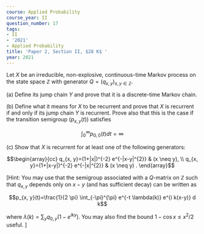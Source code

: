```yaml
---
course: Applied Probability
course_year: II
question_number: 17
tags:
- II
- '2021'
- Applied Probability
title: 'Paper 2, Section II, $28 K$ '
year: 2021
---
```




Let $X$ be an irreducible, non-explosive, continuous-time Markov process on the state space $\mathbb{Z}$ with generator $Q=\left(q_{x, y}\right)_{x, y \in \mathbb{Z}}$.

(a) Define its jump chain $Y$ and prove that it is a discrete-time Markov chain.

(b) Define what it means for $X$ to be recurrent and prove that $X$ is recurrent if and only if its jump chain $Y$ is recurrent. Prove also that this is the case if the transition semigroup $\left(p_{x, y}(t)\right)$ satisfies

$$\int_{0}^{\infty} p_{0,0}(t) d t=\infty$$

(c) Show that $X$ is recurrent for at least one of the following generators:

$$\begin{array}{cc}
q_{x, y}=(1+|x|)^{-2} e^{-|x-y|^{2}} & (x \neq y), \\
q_{x, y}=(1+|x-y|)^{-2} e^{-|x|^{2}} & (x \neq y) .
\end{array}$$

[Hint: You may use that the semigroup associated with a $Q$-matrix on $\mathbb{Z}$ such that $q_{x, y}$ depends only on $x-y$ (and has sufficient decay) can be written as

$$p_{x, y}(t)=\frac{1}{2 \pi} \int_{-\pi}^{\pi} e^{-t \lambda(k)} e^{i k(x-y)} d k$$

where $\lambda(k)=\sum_{y} q_{0, y}\left(1-e^{i k y}\right)$. You may also find the bound $1-\cos x \leqslant x^{2} / 2$ useful. $]$